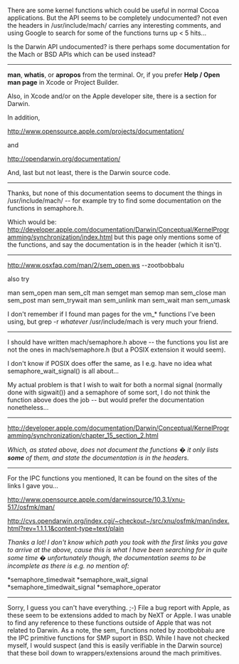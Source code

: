 There are some kernel functions which could be useful in normal Cocoa applications. But the API seems to be completely undocumented? not even the headers in /usr/include/mach/ carries any interesting comments, and using Google to search for some of the functions turns up < 5 hits...

Is the Darwin API undocumented? is there perhaps some documentation for the Mach or BSD APIs which can be used instead?

----

**man**, **whatis**, or **apropos** from the terminal. Or, if you prefer **Help / Open man page** in Xcode or Project Builder.

Also, in Xcode and/or on the Apple developer site, there is a section for Darwin.

In addition,

http://www.opensource.apple.com/projects/documentation/

and

http://opendarwin.org/documentation/

And, last but not least, there is the Darwin source code.

----

Thanks, but none of this documentation seems to document the things in /usr/include/mach/ -- for example try to find some documentation on the functions in semaphore.h.

Which would be: http://developer.apple.com/documentation/Darwin/Conceptual/KernelProgramming/synchronization/index.html but this page only mentions some of the functions, and say the documentation is in the header (which it isn't).

----

http://www.osxfaq.com/man/2/sem_open.ws --zootbobbalu 

also try 
    
man sem_open
man sem_clt
man semget
man semop
man sem_close
man sem_post
man sem_trywait
man sem_unlink
man sem_wait
man sem_umask



I don't remember if I found man pages for the vm_* functions I've been using, but     grep -r *whatever* /usr/include/mach is very much your friend.

----

I should have written mach/semaphore.h above -- the functions you list are not the ones in mach/semaphore.h (but a POSIX extension it would seem).

I don't know if POSIX does offer the same, as I e.g. have no idea what semaphore_wait_signal() is all about...

My actual problem is that I wish to wait for both a normal signal (normally done with sigwait()) and a semaphore of some sort, I do not think the function above does the job -- but would prefer the documentation nonetheless...

----

http://developer.apple.com/documentation/Darwin/Conceptual/KernelProgramming/synchronization/chapter_15_section_2.html

*Which, as stated above, does not document the functions � it only lists **some** of them, and state the documentation is in the headers.*

----

For the IPC functions you mentioned, It can be found on the sites of the links I gave you...

http://www.opensource.apple.com/darwinsource/10.3.1/xnu-517/osfmk/man/

http://cvs.opendarwin.org/index.cgi/~checkout~/src/xnu/osfmk/man/index.html?rev=1.1.1.1&content-type=text/plain

*Thanks a lot! I don't know which path you took with the first links you gave to arrive at the above, cause this is what I have been searching for in quite some time � unfortunately though, the documentation seems to be incomplete as there is e.g. no mention of:*

*semaphore_timedwait
*semaphore_wait_signal
*semaphore_timedwait_signal
*semaphore_operator


----

Sorry, I guess you can't have everything. ;-) File a bug report with Apple, as these seem to be extensions added to mach by NeXT or Apple. I was unable to find any reference to these functions outside of Apple that was not related to Darwin. As a note, the sem_ functions noted by zootbobbalu are the IPC primitive functions for SMP suport in BSD. While I have not checked myself, I would suspect (and this is easily verifiable in the Darwin source) that these boil down to wrappers/extensions around the mach primitives.
